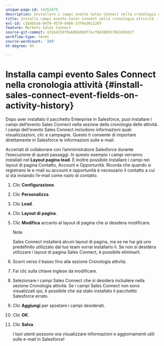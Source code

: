```yaml
---
unique-page-id: 14352475
description: Installare i campi evento Sales Connect nella cronologia attività - Documentazione Marketo - Documentazione del prodotto
title: Installa campi evento Sales Connect nella cronologia attività
exl-id: c1bdb5a6-04f0-4579-84b6-33f4a301128f
feature: Marketo Sales Connect
source-git-commit: 431bd258f9a68bbb9df7acf043085578d3d91b1f
workflow-type: tm+mt
source-wordcount: '269'
ht-degree: 0%

---
```


# Installa campi evento Sales Connect nella cronologia attività {#install-sales-connect-event-fields-on-activity-history}

Dopo aver installato il pacchetto Enterprise in Salesforce, puoi installare i campi dell’evento Sales Connect nella sezione della cronologia delle attività. I campi dell&#39;evento Sales Connect includono informazioni quali visualizzazioni, clic e campagne. Questo ti consente di importare direttamente in Salesforce le informazioni sulle e-mail.

Accertati di collaborare con l’amministratore Salesforce durante l’esecuzione di questi passaggi. In questo esempio i campi verranno installati nel **Layout pagina lead**. È inoltre possibile installare i campi nei layout di pagina Contatto, Account e Opportunità. Ricorda che quando si registrano le e-mail su account e opportunità è necessario il contatto a cui si sta inviando l’e-mail come ruolo di contatto.

1. Clic **Configurazione**.
1. Clic **Personalizza**.
1. Clic **Lead**.
1. Clic **Layout di pagina**.
1. Clic **Modifica** accanto al layout di pagina che si desidera modificare.

   >[!NOTE]
   >
   >Sales Connect installerà alcuni layout di pagina, ma se ne hai già uno predefinito utilizzato dal tuo team vorrai installarlo lì. Se non si desidera utilizzare i layout di pagina Sales Connect, è possibile eliminarli.

1. Scorri verso il basso fino alla sezione Cronologia attività.
1. Fai clic sulla chiave inglese da modificare.
1. Selezionare i campi Sales Connect che si desidera includere nella sezione Cronologia attività. Se i campi Sales Connect non sono visualizzati qui, è possibile che sia stato installato il pacchetto Salesforce errato.
1. Clic **Aggiungi** per spostare i campi desiderati.
1. Clic **OK**.
1. Clic **Salva**.

   I tuoi utenti possono ora visualizzare informazioni e aggiornamenti utili sulle e-mail in Salesforce!
